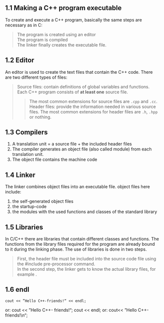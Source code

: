 ## 1.1 Making a C++ program executable
To create and execute a C++ program, basically the same steps are necessary as in C:
> The program is created using an editor  
> The program is compiled  
> The linker finally creates the executable file.

## 1.2 Editor
An editor is used to create the text files that contain the C++ code. There are two different types of files:
> Source files: contain definitions of global variables and functions. Each C++ program consists of **at least one** source file.
>> The most common extensions for source files are `.cpp` and `.cc`.
> Header files: provide the information needed in various source files.
>> The most common extensions for header files are `.h`, `.hpp` or nothing.

## 1.3 Compilers
1. A translation unit = a source file + the included header files
2. The compiler generates an object file (also called module) from each translation unit.
3. The object file contains the machine code

## 1.4 Linker
The linker combines object files into an executable file.
object files here include:
1. the self-generated object files
2. the startup-code
3. the modules with the used functions and classes of the standard library

## 1.5 Libraries
In C/C++ there are libraries that contain different classes and functions.
The functions from the library files required for the program are already bound to it during the linking phase. The use of libraries is done in two steps. 
> First, the header file must be included into the source code file using the #include pre-processor command.   
> In the second step, the linker gets to know the actual library files, for example <string>.
  
## 1.6 endl
    cout << ”Hello C++-friends!“ << endl;
or: 
    cout << ”Hello C++- friends!“;
    cout << endl;
or: 
    cout<< ”Hello C++- friends!\n“;

  
